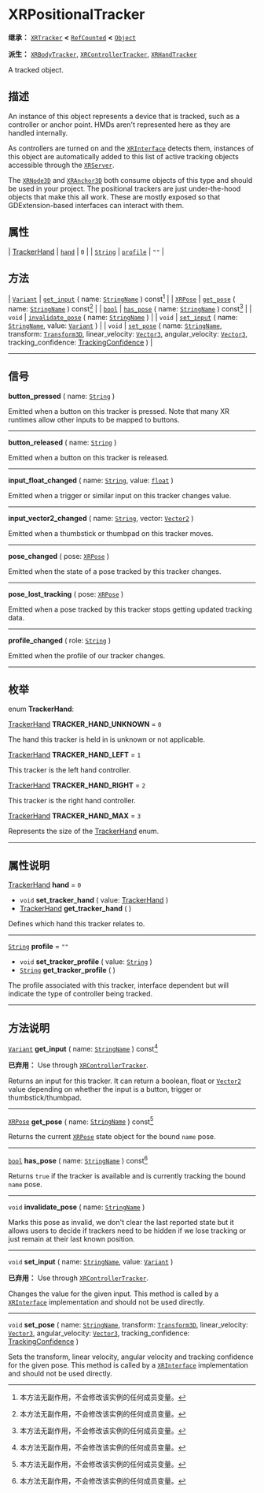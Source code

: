 <!-- ⚠ 请勿编辑本文件 ⚠ -->
<!-- 本文档使用脚本从 WeDot 引擎源码仓库生成。 -->
<!-- 生成脚本：https://github.com/WeDot-Engine/WeDot/tree/4.3/doc/tools/make_md.py； -->
<!-- 原文件：https://github.com/WeDot-Engine/WeDot/tree/4.3/doc/classes/XRPositionalTracker.xml。 -->

<div id="_class_xrpositionaltracker"></div>

# XRPositionalTracker

**继承：** [`XRTracker`](class_xrtracker.md) **<** [`RefCounted`](class_refcounted.md) **<** [`Object`](class_object.md)

**派生：** [`XRBodyTracker`](class_xrbodytracker.md), [`XRControllerTracker`](class_xrcontrollertracker.md), [`XRHandTracker`](class_xrhandtracker.md)

A tracked object.

## 描述

An instance of this object represents a device that is tracked, such as a controller or anchor point. HMDs aren't represented here as they are handled internally.

As controllers are turned on and the [`XRInterface`](class_xrinterface.md) detects them, instances of this object are automatically added to this list of active tracking objects accessible through the [`XRServer`](class_xrserver.md).

The [`XRNode3D`](class_xrnode3d.md) and [`XRAnchor3D`](class_xranchor3d.md) both consume objects of this type and should be used in your project. The positional trackers are just under-the-hood objects that make this all work. These are mostly exposed so that GDExtension-based interfaces can interact with them.

## 属性

| [TrackerHand](#enum_xrpositionaltracker_trackerhand) | [`hand`](#class_xrpositionaltracker_property_hand)       | ``0``  |
| [`String`](class_string.md)                          | [`profile`](#class_xrpositionaltracker_property_profile) | ``""`` |

## 方法

| [`Variant`](class_variant.md) | [`get_input`](#class_xrpositionaltracker_method_get_input) ( name: [`StringName`](class_stringname.md) ) const[^const]                                                                                                                                                                                                                |
| [`XRPose`](class_xrpose.md)   | [`get_pose`](#class_xrpositionaltracker_method_get_pose) ( name: [`StringName`](class_stringname.md) ) const[^const]                                                                                                                                                                                                                  |
| [`bool`](class_bool.md)       | [`has_pose`](#class_xrpositionaltracker_method_has_pose) ( name: [`StringName`](class_stringname.md) ) const[^const]                                                                                                                                                                                                                  |
| `void`                        | [`invalidate_pose`](#class_xrpositionaltracker_method_invalidate_pose) ( name: [`StringName`](class_stringname.md) )                                                                                                                                                                                                                  |
| `void`                        | [`set_input`](#class_xrpositionaltracker_method_set_input) ( name: [`StringName`](class_stringname.md), value: [`Variant`](class_variant.md) )                                                                                                                                                                                        |
| `void`                        | [`set_pose`](#class_xrpositionaltracker_method_set_pose) ( name: [`StringName`](class_stringname.md), transform: [`Transform3D`](class_transform3d.md), linear_velocity: [`Vector3`](class_vector3.md), angular_velocity: [`Vector3`](class_vector3.md), tracking_confidence: [TrackingConfidence](#enum_xrpose_trackingconfidence) ) |

<!-- rst-class:: classref-section-separator -->

---

## 信号

<div id="_class_class_xrpositionaltracker_signal_button_pressed"></div>

**button_pressed** ( name: [`String`](class_string.md) ) <div id="class_xrpositionaltracker_signal_button_pressed"></div>

Emitted when a button on this tracker is pressed. Note that many XR runtimes allow other inputs to be mapped to buttons.

<!-- rst-class:: classref-item-separator -->

---

<div id="_class_class_xrpositionaltracker_signal_button_released"></div>

**button_released** ( name: [`String`](class_string.md) ) <div id="class_xrpositionaltracker_signal_button_released"></div>

Emitted when a button on this tracker is released.

<!-- rst-class:: classref-item-separator -->

---

<div id="_class_class_xrpositionaltracker_signal_input_float_changed"></div>

**input_float_changed** ( name: [`String`](class_string.md), value: [`float`](class_float.md) ) <div id="class_xrpositionaltracker_signal_input_float_changed"></div>

Emitted when a trigger or similar input on this tracker changes value.

<!-- rst-class:: classref-item-separator -->

---

<div id="_class_class_xrpositionaltracker_signal_input_vector2_changed"></div>

**input_vector2_changed** ( name: [`String`](class_string.md), vector: [`Vector2`](class_vector2.md) ) <div id="class_xrpositionaltracker_signal_input_vector2_changed"></div>

Emitted when a thumbstick or thumbpad on this tracker moves.

<!-- rst-class:: classref-item-separator -->

---

<div id="_class_class_xrpositionaltracker_signal_pose_changed"></div>

**pose_changed** ( pose: [`XRPose`](class_xrpose.md) ) <div id="class_xrpositionaltracker_signal_pose_changed"></div>

Emitted when the state of a pose tracked by this tracker changes.

<!-- rst-class:: classref-item-separator -->

---

<div id="_class_class_xrpositionaltracker_signal_pose_lost_tracking"></div>

**pose_lost_tracking** ( pose: [`XRPose`](class_xrpose.md) ) <div id="class_xrpositionaltracker_signal_pose_lost_tracking"></div>

Emitted when a pose tracked by this tracker stops getting updated tracking data.

<!-- rst-class:: classref-item-separator -->

---

<div id="_class_class_xrpositionaltracker_signal_profile_changed"></div>

**profile_changed** ( role: [`String`](class_string.md) ) <div id="class_xrpositionaltracker_signal_profile_changed"></div>

Emitted when the profile of our tracker changes.

<!-- rst-class:: classref-section-separator -->

---

## 枚举

<div id="_class_enum_xrpositionaltracker_trackerhand"></div>

enum **TrackerHand**: <div id="enum_xrpositionaltracker_trackerhand"></div>

<div id="_class_xrpositionaltracker_constant_tracker_hand_unknown"></div>

[TrackerHand](#enum_xrpositionaltracker_trackerhand) **TRACKER_HAND_UNKNOWN** = ``0``

The hand this tracker is held in is unknown or not applicable.

<div id="_class_xrpositionaltracker_constant_tracker_hand_left"></div>

[TrackerHand](#enum_xrpositionaltracker_trackerhand) **TRACKER_HAND_LEFT** = ``1``

This tracker is the left hand controller.

<div id="_class_xrpositionaltracker_constant_tracker_hand_right"></div>

[TrackerHand](#enum_xrpositionaltracker_trackerhand) **TRACKER_HAND_RIGHT** = ``2``

This tracker is the right hand controller.

<div id="_class_xrpositionaltracker_constant_tracker_hand_max"></div>

[TrackerHand](#enum_xrpositionaltracker_trackerhand) **TRACKER_HAND_MAX** = ``3``

Represents the size of the [TrackerHand](#enum_xrpositionaltracker_trackerhand) enum.

<!-- rst-class:: classref-section-separator -->

---

## 属性说明

<div id="_class_xrpositionaltracker_property_hand"></div>

[TrackerHand](#enum_xrpositionaltracker_trackerhand) **hand** = ``0`` <div id="class_xrpositionaltracker_property_hand"></div>

- `void` **set_tracker_hand** ( value: [TrackerHand](#enum_xrpositionaltracker_trackerhand) )
- [TrackerHand](#enum_xrpositionaltracker_trackerhand) **get_tracker_hand** ( )

Defines which hand this tracker relates to.

<!-- rst-class:: classref-item-separator -->

---

<div id="_class_xrpositionaltracker_property_profile"></div>

[`String`](class_string.md) **profile** = ``""`` <div id="class_xrpositionaltracker_property_profile"></div>

- `void` **set_tracker_profile** ( value: [`String`](class_string.md) )
- [`String`](class_string.md) **get_tracker_profile** ( )

The profile associated with this tracker, interface dependent but will indicate the type of controller being tracked.

<!-- rst-class:: classref-section-separator -->

---

## 方法说明

<div id="_class_xrpositionaltracker_method_get_input"></div>

[`Variant`](class_variant.md) **get_input** ( name: [`StringName`](class_stringname.md) ) const[^const]<div id="class_xrpositionaltracker_method_get_input"></div>

**已弃用：** Use through [`XRControllerTracker`](class_xrcontrollertracker.md).

Returns an input for this tracker. It can return a boolean, float or [`Vector2`](class_vector2.md) value depending on whether the input is a button, trigger or thumbstick/thumbpad.

<!-- rst-class:: classref-item-separator -->

---

<div id="_class_xrpositionaltracker_method_get_pose"></div>

[`XRPose`](class_xrpose.md) **get_pose** ( name: [`StringName`](class_stringname.md) ) const[^const]<div id="class_xrpositionaltracker_method_get_pose"></div>

Returns the current [`XRPose`](class_xrpose.md) state object for the bound `name` pose.

<!-- rst-class:: classref-item-separator -->

---

<div id="_class_xrpositionaltracker_method_has_pose"></div>

[`bool`](class_bool.md) **has_pose** ( name: [`StringName`](class_stringname.md) ) const[^const]<div id="class_xrpositionaltracker_method_has_pose"></div>

Returns `true` if the tracker is available and is currently tracking the bound `name` pose.

<!-- rst-class:: classref-item-separator -->

---

<div id="_class_xrpositionaltracker_method_invalidate_pose"></div>

`void` **invalidate_pose** ( name: [`StringName`](class_stringname.md) )<div id="class_xrpositionaltracker_method_invalidate_pose"></div>

Marks this pose as invalid, we don't clear the last reported state but it allows users to decide if trackers need to be hidden if we lose tracking or just remain at their last known position.

<!-- rst-class:: classref-item-separator -->

---

<div id="_class_xrpositionaltracker_method_set_input"></div>

`void` **set_input** ( name: [`StringName`](class_stringname.md), value: [`Variant`](class_variant.md) )<div id="class_xrpositionaltracker_method_set_input"></div>

**已弃用：** Use through [`XRControllerTracker`](class_xrcontrollertracker.md).

Changes the value for the given input. This method is called by a [`XRInterface`](class_xrinterface.md) implementation and should not be used directly.

<!-- rst-class:: classref-item-separator -->

---

<div id="_class_xrpositionaltracker_method_set_pose"></div>

`void` **set_pose** ( name: [`StringName`](class_stringname.md), transform: [`Transform3D`](class_transform3d.md), linear_velocity: [`Vector3`](class_vector3.md), angular_velocity: [`Vector3`](class_vector3.md), tracking_confidence: [TrackingConfidence](#enum_xrpose_trackingconfidence) )<div id="class_xrpositionaltracker_method_set_pose"></div>

Sets the transform, linear velocity, angular velocity and tracking confidence for the given pose. This method is called by a [`XRInterface`](class_xrinterface.md) implementation and should not be used directly.

[^virtual]: 本方法通常需要用户覆盖才能生效。
[^const]: 本方法无副作用，不会修改该实例的任何成员变量。
[^vararg]: 本方法除了能接受在此处描述的参数外，还能够继续接受任意数量的参数。
[^constructor]: 本方法用于构造某个类型。
[^static]: 调用本方法无需实例，可直接使用类名进行调用。
[^operator]: 本方法描述的是使用本类型作为左操作数的有效运算符。
[^bitfield]: 这个值是由下列位标志构成位掩码的整数。
[^void]: 无返回值。
